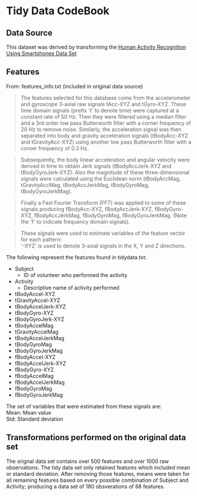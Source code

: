 # Tidy Data CodeBook

## Data Source

This dataset was derived by transforming the [Human Activity Recognition Using Smartphones Data Set](http://archive.ics.uci.edu/ml/datasets/Human+Activity+Recognition+Using+Smartphones)

## Features

From: features_info.txt (included in original data source)

>The features selected for this database come from the accelerometer and gyroscope 3-axial raw signals tAcc-XYZ and tGyro-XYZ. These time domain signals (prefix 't' to denote time) were captured at a constant rate of 50 Hz. Then they were filtered using a median filter and a 3rd order low pass Butterworth filter with a corner frequency of 20 Hz to remove noise. Similarly, the acceleration signal was then separated into body and gravity acceleration signals (tBodyAcc-XYZ and tGravityAcc-XYZ) using another low pass Butterworth filter with a corner frequency of 0.3 Hz. 

>Subsequently, the body linear acceleration and angular velocity were derived in time to obtain Jerk signals (tBodyAccJerk-XYZ and tBodyGyroJerk-XYZ). Also the magnitude of these three-dimensional signals were calculated using the Euclidean norm (tBodyAccMag, tGravityAccMag, tBodyAccJerkMag, tBodyGyroMag, tBodyGyroJerkMag). 

>Finally a Fast Fourier Transform (FFT) was applied to some of these signals producing fBodyAcc-XYZ, fBodyAccJerk-XYZ, fBodyGyro-XYZ, fBodyAccJerkMag, fBodyGyroMag, fBodyGyroJerkMag. (Note the 'f' to indicate frequency domain signals). 

>These signals were used to estimate variables of the feature vector for each pattern:  
'-XYZ' is used to denote 3-axial signals in the X, Y and Z directions.

The following represent the features found in tidydata.txt:<br/>

* Subject
     + ID of volunteer who performed the activity
* Activity
     + Descriptive name of activity performed
* tBodyAccel-XYZ
* tGravityAccel-XYZ
* tBodyAccelJerk-XYZ
* tBodyGyro-XYZ
* tBodyGyroJerk-XYZ
* tBodyAccelMag
* tGravityAccelMag
* tBodyAccelJerkMag
* tBodyGyroMag
* tBodyGyroJerkMag
* fBodyAccel-XYZ
* fBodyAccelJerk-XYZ
* fBodyGyro-XYZ
* fBodyAccelMag
* fBodyAccelJerkMag
* fBodyGyroMag
* fBodyGyroJerkMag

The set of variables that were estimated from these signals are: <br/>
Mean: Mean value<br/>
Std: Standard deviation

## Transformations performed on the original data set
The orignal data set contains over 500 features and over 1000 raw observations. 
The tidy data set only retained features which included mean or standard deviation.
After removing those features, means were taken for all remaining features based on
every possible combination of Subject and Activity; producing a data set of 180 
obsverations of 68 features.

